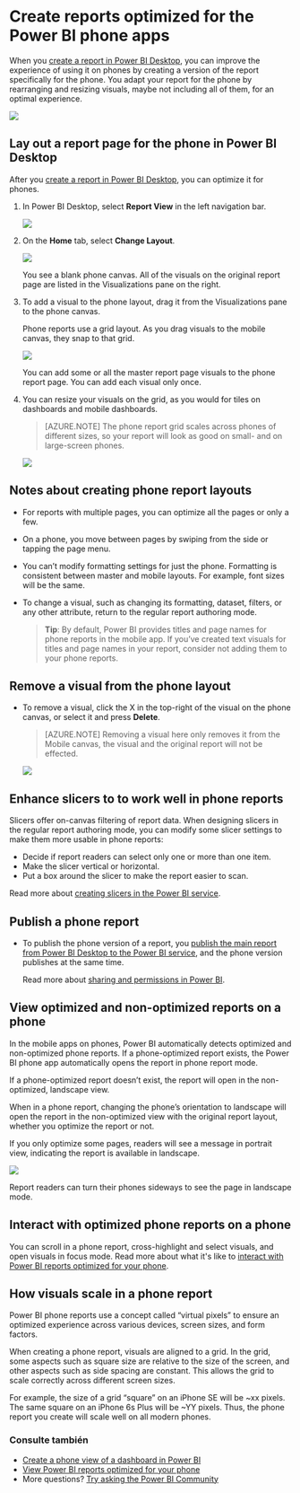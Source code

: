 <properties 
   pageTitle="Create reports optimized for the Power BI phone apps"
   description="Learn how to optimize report pages in Power BI Desktop for the Power BI phone apps."
   services="powerbi" 
   documentationCenter="" 
   authors="maggiesMSFT" 
   manager="mblythe" 
   backup=""
   editor=""
   tags=""
   qualityFocus="no"
   qualityDate=""/>
 
<tags
   ms.service="powerbi"
   ms.devlang="NA"
   ms.topic="article"
   ms.tgt_pltfrm="NA"
   ms.workload="powerbi"
   ms.date="09/27/2016"
   ms.author="maggies"/>

# Create reports optimized for the Power BI phone apps

When you <bpt id="p1">[</bpt>create a report in Power BI Desktop<ept id="p1">](powerbi-desktop-report-view.md)</ept>, you can improve the experience of using it on phones by creating a version of the report specifically for the phone. You adapt your report for the phone by rearranging and resizing visuals, maybe not including all of them, for an optimal experience.  

![](media/powerbi-desktop-create-phone-report/07-power-bi-phone-report-portrait.png)

## Lay out a report page for the phone in Power BI Desktop

After you <bpt id="p1">[</bpt>create a report in Power BI Desktop<ept id="p1">](powerbi-desktop-report-view.md)</ept>, you can optimize it for phones.

1. In Power BI Desktop, select <bpt id="p1">**</bpt>Report View<ept id="p1">**</ept> in the left navigation bar.

    ![](media/powerbi-desktop-create-phone-report/PBI_ReportViewInPBIDesigner_ChangeView.png)

2. On the <bpt id="p1">**</bpt>Home<ept id="p1">**</ept> tab, select <bpt id="p2">**</bpt>Change Layout<ept id="p2">**</ept>.  

    ![](media/powerbi-desktop-create-phone-report/01_change_form_factor.gif)

    You see a blank phone canvas. All of the visuals on the original report page are listed in the Visualizations pane on the right.
 
2. To add a visual to the phone layout, drag it from the Visualizations pane to the phone canvas.

    Phone reports use a grid layout. As you drag visuals to the mobile canvas, they snap to that grid.

    ![](media/powerbi-desktop-create-phone-report/02_Dragging_and_droping_a_vis.gif)

    You can add some or all the master report page visuals to the phone report page. You can add each visual only once.

3.  You can resize your visuals on the grid, as you would for tiles on dashboards and mobile dashboards.

    > [AZURE.NOTE] The phone report grid scales across phones of different sizes, so your report will look as good on small- and on large-screen phones.

    ![](media/powerbi-desktop-create-phone-report/03_Resizing_a_viz_to_grid.gif)

## Notes about creating phone report layouts
- For reports with multiple pages, you can optimize all the pages or only a few. 
- On a phone, you move between pages by swiping from the side or tapping the page menu.
- You can’t modify formatting settings for just the phone. Formatting is consistent between master and mobile layouts. For example, font sizes will be the same.
- To change a visual, such as changing its formatting, dataset, filters, or any other attribute, return to the regular report authoring mode.

    > <bpt id="p1">**</bpt>Tip<ept id="p1">**</ept>: By default, Power BI provides titles and page names for phone reports in the mobile app. If you’ve created text visuals for titles and page names in your report, consider not adding them to your phone reports.     

## Remove a visual from the phone layout

-  To remove a visual, click the X in the top-right  of the visual on the phone canvas, or select it and press <bpt id="p1">**</bpt>Delete<ept id="p1">**</ept>.

    > [AZURE.NOTE] Removing a visual here only removes it from the Mobile canvas, the visual and the original report will not be effected.
    
    ![](media/powerbi-desktop-create-phone-report/05_Removing_a_vis.gif)

## Enhance slicers to to work well in phone reports
Slicers offer on-canvas filtering of report data. When designing slicers in the regular report authoring mode, you can modify some slicer settings to make them more usable in phone reports:

- Decide if report readers can select only one or more than one item.
- Make the slicer vertical or horizontal. 
- Put a box around the slicer to make the report easier to scan.

Read more about <bpt id="p1">[</bpt>creating slicers in the Power BI service<ept id="p1">](powerbi-learning-3-4-create-slicers.md)</ept>.

## Publish a phone report
- To publish the phone version of a report, you <bpt id="p1">[</bpt>publish the main report from Power BI Desktop to the Power BI service<ept id="p1">](powerbi-desktop-upload-desktop-files.md)</ept>, and the phone version publishes at the same time.

    Read more about <bpt id="p1">[</bpt>sharing and permissions in Power BI<ept id="p1">](powerbi-service-how-should-i-share-my-dashboard.md)</ept>.

## View optimized and non-optimized reports on a phone 

In the mobile apps on phones, Power BI automatically detects optimized and non-optimized phone reports. If a phone-optimized report exists, the Power BI phone app automatically opens the report in phone report mode.

If a phone-optimized report doesn’t exist, the report will open in the non-optimized, landscape view.  

When in a phone report, changing the phone’s orientation to landscape will open the report in the non-optimized view with the original report layout, whether you optimize the report or not.

If you only optimize some pages, readers will see a message in portrait view, indicating the report is available in landscape.

![](media/powerbi-desktop-create-phone-report/06-power-bi-phone-report-page-not-optimized.png)

Report readers can turn their phones sideways to see the page in landscape mode.

## Interact with optimized phone reports on a phone

You can scroll in a phone report, cross-highlight and select visuals, and open visuals in focus mode. Read more about what it's like to <bpt id="p1">[</bpt>interact with Power BI reports optimized for your phone<ept id="p1">](powerbi-mobile-view-phone-report.md)</ept>.

## How visuals scale in a phone report
Power BI phone reports use a concept called “virtual pixels” to ensure an optimized experience across various devices, screen sizes, and form factors.  

When creating a phone report, visuals are aligned to a grid. In the grid, some aspects such as square size are relative to the size of the screen, and other aspects such as side spacing are constant.
This allows the grid to scale correctly across different screen sizes.

For example, the size of a grid “square” on an iPhone SE will be ~xx pixels. The same square on an iPhone 6s Plus will be ~YY pixels. Thus, the phone report you create will scale well on all modern phones.    

### Consulte también
- [Create a phone view of a dashboard in Power BI](powerbi-service-create-dashboard-phone-view.md)
- [View Power BI reports optimized for your phone](powerbi-mobile-view-phone-report.md)
- More questions? [Try asking the Power BI Community](http://community.powerbi.com/)

